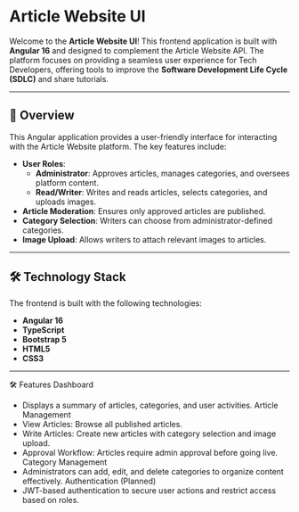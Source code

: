 # Article Website UI

Welcome to the **Article Website UI**! This frontend application is built with **Angular 16** and designed to complement the Article Website API. The platform focuses on providing a seamless user experience for Tech Developers, offering tools to improve the **Software Development Life Cycle (SDLC)** and share tutorials.

---

## 📖 Overview

This Angular application provides a user-friendly interface for interacting with the Article Website platform. The key features include:  
- **User Roles**:  
  - **Administrator**: Approves articles, manages categories, and oversees platform content.  
  - **Read/Writer**: Writes and reads articles, selects categories, and uploads images.  
- **Article Moderation**: Ensures only approved articles are published.  
- **Category Selection**: Writers can choose from administrator-defined categories.  
- **Image Upload**: Allows writers to attach relevant images to articles.  

---

## 🛠️ Technology Stack

The frontend is built with the following technologies:
- **Angular 16**
- **TypeScript**
- **Bootstrap 5**
- **HTML5**
- **CSS3**

---

🛠️ Features
Dashboard
- Displays a summary of articles, categories, and user activities.
Article Management
- View Articles: Browse all published articles.
- Write Articles: Create new articles with category selection and image upload.
- Approval Workflow: Articles require admin approval before going live.
Category Management
- Administrators can add, edit, and delete categories to organize content effectively.
Authentication (Planned)
- JWT-based authentication to secure user actions and restrict access based on roles.

